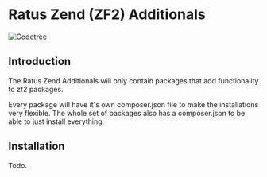 Ratus Zend (ZF2) Additionals
============================

[![Codetree](https://codetree.com/images/managed-with-codetree.svg)](https://codetree.com/projects/gX1r)

Introduction
------------
The Ratus Zend Additionals will only contain packages that add functionality to zf2 packages.

Every package will have it's own composer.json file to make the installations very flexible. The whole set of packages
also has a composer.json to be able to just install everything.

Installation
------------

Todo.
